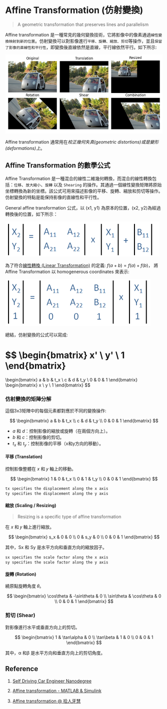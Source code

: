 # Affine Transformation (仿射變換)

> A geometric transformation that preserves lines and parallelism

Affine transformation 是一種常見的幾何變換技術，它將影像中的像素通過`線性變換映射到新的位置`。仿射變換可以對影像進行`平移、旋轉、縮放、剪切`等操作，並且`保留了影像的直線性和平行性`，即變換後直線依然是直線，平行線依然平行。如下所示:

![](image/affine_transformation.png)


Affine transformation 通常用在*校正幾何失真(geometric distortions)或是變形(deformations)上*。

## Affine Transformation 的數學公式

Affine Transformation 是一種混合的線性二維幾何轉換，而混合的線性轉換包括：`位移`、`放大縮小`、`旋轉` 以及 `Shearing` 的操作。其通過一個線性變換矩陣將原始坐標轉換為新的坐標。該公式可用來描述影像的平移、旋轉、縮放和剪切等操作。仿射變換的特點是能保持影像的直線性和平行性。

General affine transformation 公式，以 (x1, y1) 為原本的位置，(x2, y2)為經過轉換後的位置，如下所示：

![](image/affine_transformaion.png)


為了符合[線性轉換 (Linear Transformation)](https://zh.wikipedia.org/zh-tw/%E7%BA%BF%E6%80%A7%E6%98%A0%E5%B0%84) 的定義: $f(a+b) = f(a) + f(b)$，
將 Affine Transformation 以 homogenerous coordinates 來表示:

![](image/affine_transformaion_2.png)


總結，仿射變換的公式可以寫成:

$$
\begin{bmatrix}
x' \\
y' \\
1
\end{bmatrix}
=
\begin{bmatrix}
a & b & t_x \\
c & d & t_y \\
0 & 0 & 1
\end{bmatrix}
\begin{bmatrix}
x \\
y \\
1
\end{bmatrix}
$$

### 仿射變換的矩陣分解

這個3x3矩陣中的每個元素都對應於不同的變換操作:

$$
\begin{bmatrix}
a & b & t_x \\
c & d & t_y \\
0 & 0 & 1
\end{bmatrix}
$$

- $a$ 和 $d$：控制影像的縮放或旋轉（在兩個方向上）。
- $b$ 和 $c$：控制影像的剪切。
- $t_x$ 和 $t_y$：控制影像的平移（x和y方向的移動）。

#### 平移 (Translation)

控制影像整體在 𝑥 和 𝑦 軸上的移動。

$$
\begin{bmatrix}
1 & 0 & t_x \\
0 & 1 & t_y \\
0 & 0 & 1
\end{bmatrix}
$$

```
tx specifies the displacement along the x axis
ty specifies the displacement along the y axis
```

#### 縮放 (Scaling / Resizing)

> Resizing is a specific type of affine transformation
>

在 𝑥 和 𝑦 軸上進行縮放。

$$
\begin{bmatrix}
s_x & 0 & 0 \\
0 & s_y & 0 \\
0 & 0 & 1
\end{bmatrix}
$$

其中，Sx 和 Sy 是水平方向和垂直方向的縮放因子。


```
sx specifies the scale factor along the x axis
sy specifies the scale factor along the y axis
```

#### 旋轉 (Rotation)

繞原點旋轉角度 𝜃。

$$
\begin{bmatrix}
\cos\theta & -\sin\theta & 0 \\
\sin\theta & \cos\theta & 0 \\
0 & 0 & 1
\end{bmatrix}
$$

### 剪切 (Shear)

對影像進行水平或垂直方向上的剪切。

$$
\begin{bmatrix}
1 & \tan\alpha & 0 \\
\tan\beta & 1 & 0 \\
0 & 0 & 1
\end{bmatrix}
$$

其中，α 和β 是水平方向和垂直方向上的剪切角度。

## Reference

1. [Self Driving Car Engineer Nanodegree](https://www.udacity.com/course/self-driving-car-engineer-nanodegree--nd013)

2. [Affine transformation - MATLAB & Simulink](https://www.mathworks.com/discovery/affine-transformation.html)

3. [Affine transformation @ 拾人牙慧](https://silverwind1982.pixnet.net/blog/post/160691705)



